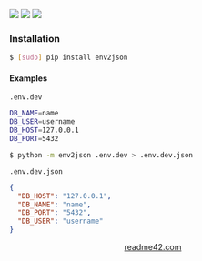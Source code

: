 <!--
https://readme42.com
-->


[![](https://img.shields.io/pypi/v/env2json.svg?maxAge=3600)](https://pypi.org/project/env2json/)
[![](https://img.shields.io/badge/License-Unlicense-blue.svg?longCache=True)](https://unlicense.org/)
[![](https://github.com/andrewp-as-is/env2json.py/workflows/tests42/badge.svg)](https://github.com/andrewp-as-is/env2json.py/actions)

### Installation
```bash
$ [sudo] pip install env2json
```

#### Examples
`.env.dev`
```bash
DB_NAME=name
DB_USER=username
DB_HOST=127.0.0.1
DB_PORT=5432
```

```bash
$ python -m env2json .env.dev > .env.dev.json
```

`.env.dev.json`
```json
{
  "DB_HOST": "127.0.0.1",
  "DB_NAME": "name",
  "DB_PORT": "5432",
  "DB_USER": "username"
}
```

<p align="center">
    <a href="https://readme42.com/">readme42.com</a>
</p>
